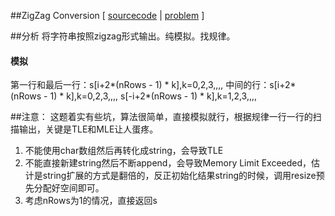 
##ZigZag Conversion [ [sourcecode](../src/ZigZagConversion.cpp) | [problem](https://oj.leetcode.com/problems/zigzagconversion/) ]

##分析
将字符串按照zigzag形式输出。纯模拟。找规律。

#### 模拟
第一行和最后一行：s[i+2*(nRows - 1) * k],k=0,2,3,,,,
中间的行：s[i+2*(nRows - 1) * k],k=0,2,3,,,,
	s[-i+2*(nRows - 1) * k],k=1,2,3,,,,

 
##注意：
这题着实有些坑，算法很简单，直接模拟就行，根据规律一行一行的扫描输出，关键是TLE和MLE让人蛋疼。

1. 不能使用char数组然后再转化成string，会导致TLE
2. 不能直接新建string然后不断append，会导致Memory Limit Exceeded，估计是string扩展的方式是翻倍的，反正初始化结果string的时候，调用resize预先分配好空间即可。
3. 考虑nRows为1的情况，直接返回s
		


